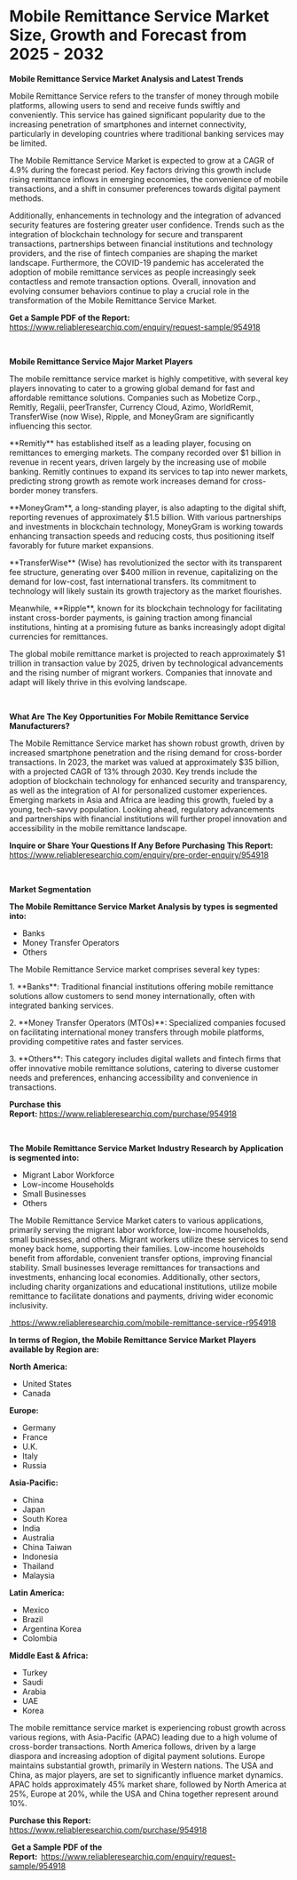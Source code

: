 <p><h1>Mobile Remittance Service Market Size, Growth and Forecast from 2025 - 2032</h1></p><p><strong>Mobile Remittance Service Market Analysis and Latest Trends</strong></p>
<p><p>Mobile Remittance Service refers to the transfer of money through mobile platforms, allowing users to send and receive funds swiftly and conveniently. This service has gained significant popularity due to the increasing penetration of smartphones and internet connectivity, particularly in developing countries where traditional banking services may be limited. </p><p>The Mobile Remittance Service Market is expected to grow at a CAGR of 4.9% during the forecast period. Key factors driving this growth include rising remittance inflows in emerging economies, the convenience of mobile transactions, and a shift in consumer preferences towards digital payment methods. </p><p>Additionally, enhancements in technology and the integration of advanced security features are fostering greater user confidence. Trends such as the integration of blockchain technology for secure and transparent transactions, partnerships between financial institutions and technology providers, and the rise of fintech companies are shaping the market landscape. Furthermore, the COVID-19 pandemic has accelerated the adoption of mobile remittance services as people increasingly seek contactless and remote transaction options. Overall, innovation and evolving consumer behaviors continue to play a crucial role in the transformation of the Mobile Remittance Service Market.</p></p>
<p><strong>Get a Sample PDF of the Report:&nbsp;</strong> <a href="https://www.reliableresearchiq.com/enquiry/request-sample/954918?utm_campaign=1870&utm_medium=2&utm_source=Github&utm_content=ia&utm_term=18042025&utm_id=mobile-remittance-service">https://www.reliableresearchiq.com/enquiry/request-sample/954918</a></p>
<p>&nbsp;</p>
<p><strong>Mobile Remittance Service Major Market Players</strong></p>
<p><p>The mobile remittance service market is highly competitive, with several key players innovating to cater to a growing global demand for fast and affordable remittance solutions. Companies such as Mobetize Corp., Remitly, Regalii, peerTransfer, Currency Cloud, Azimo, WorldRemit, TransferWise (now Wise), Ripple, and MoneyGram are significantly influencing this sector.</p><p>**Remitly** has established itself as a leading player, focusing on remittances to emerging markets. The company recorded over $1 billion in revenue in recent years, driven largely by the increasing use of mobile banking. Remitly continues to expand its services to tap into newer markets, predicting strong growth as remote work increases demand for cross-border money transfers.</p><p>**MoneyGram**, a long-standing player, is also adapting to the digital shift, reporting revenues of approximately $1.5 billion. With various partnerships and investments in blockchain technology, MoneyGram is working towards enhancing transaction speeds and reducing costs, thus positioning itself favorably for future market expansions.</p><p>**TransferWise** (Wise) has revolutionized the sector with its transparent fee structure, generating over $400 million in revenue, capitalizing on the demand for low-cost, fast international transfers. Its commitment to technology will likely sustain its growth trajectory as the market flourishes.</p><p>Meanwhile, **Ripple**, known for its blockchain technology for facilitating instant cross-border payments, is gaining traction among financial institutions, hinting at a promising future as banks increasingly adopt digital currencies for remittances.</p><p>The global mobile remittance market is projected to reach approximately $1 trillion in transaction value by 2025, driven by technological advancements and the rising number of migrant workers. Companies that innovate and adapt will likely thrive in this evolving landscape.</p></p>
<p>&nbsp;</p>
<p><strong>What Are The Key Opportunities For Mobile Remittance Service Manufacturers?</strong></p>
<p><p>The Mobile Remittance Service market has shown robust growth, driven by increased smartphone penetration and the rising demand for cross-border transactions. In 2023, the market was valued at approximately $35 billion, with a projected CAGR of 13% through 2030. Key trends include the adoption of blockchain technology for enhanced security and transparency, as well as the integration of AI for personalized customer experiences. Emerging markets in Asia and Africa are leading this growth, fueled by a young, tech-savvy population. Looking ahead, regulatory advancements and partnerships with financial institutions will further propel innovation and accessibility in the mobile remittance landscape.</p></p>
<p><strong>Inquire or Share Your Questions If Any Before Purchasing This Report:</strong> <a href="https://www.reliableresearchiq.com/enquiry/pre-order-enquiry/954918?utm_campaign=1870&utm_medium=2&utm_source=Github&utm_content=ia&utm_term=18042025&utm_id=mobile-remittance-service">https://www.reliableresearchiq.com/enquiry/pre-order-enquiry/954918</a></p>
<p>&nbsp;</p>
<p><strong>Market Segmentation</strong></p>
<p><strong>The Mobile Remittance Service Market Analysis by types is segmented into:</strong></p>
<p><ul><li>Banks</li><li>Money Transfer Operators</li><li>Others</li></ul></p>
<p><p>The Mobile Remittance Service market comprises several key types: </p><p>1. **Banks**: Traditional financial institutions offering mobile remittance solutions allow customers to send money internationally, often with integrated banking services.</p><p>2. **Money Transfer Operators (MTOs)**: Specialized companies focused on facilitating international money transfers through mobile platforms, providing competitive rates and faster services.</p><p>3. **Others**: This category includes digital wallets and fintech firms that offer innovative mobile remittance solutions, catering to diverse customer needs and preferences, enhancing accessibility and convenience in transactions.</p></p>
<p><strong>Purchase this Report:&nbsp;</strong><a href="https://www.reliableresearchiq.com/purchase/954918?utm_campaign=1870&utm_medium=2&utm_source=Github&utm_content=ia&utm_term=18042025&utm_id=mobile-remittance-service">https://www.reliableresearchiq.com/purchase/954918</a></p>
<p>&nbsp;</p>
<p><strong>The Mobile Remittance Service Market Industry Research by Application is segmented into:</strong></p>
<p><ul><li>Migrant Labor Workforce</li><li>Low-income Households</li><li>Small Businesses</li><li>Others</li></ul></p>
<p><p>The Mobile Remittance Service Market caters to various applications, primarily serving the migrant labor workforce, low-income households, small businesses, and others. Migrant workers utilize these services to send money back home, supporting their families. Low-income households benefit from affordable, convenient transfer options, improving financial stability. Small businesses leverage remittances for transactions and investments, enhancing local economies. Additionally, other sectors, including charity organizations and educational institutions, utilize mobile remittance to facilitate donations and payments, driving wider economic inclusivity.</p></p>
<p><a href="https://www.reliableresearchiq.com/mobile-remittance-service-r954918?utm_campaign=1870&utm_medium=2&utm_source=Github&utm_content=ia&utm_term=18042025&utm_id=mobile-remittance-service">&nbsp;https://www.reliableresearchiq.com/mobile-remittance-service-r954918</a></p>
<p><strong>In terms of Region, the Mobile Remittance Service Market Players available by Region are:</strong></p>
<p>
    <p> <strong> North America: </strong>
        <ul>
            <li>United States</li>
            <li>Canada</li>
        </ul>
        </p> 
    <p> <strong> Europe: </strong>
        <ul>
            <li>Germany</li>
            <li>France</li>
            <li>U.K.</li>
            <li>Italy</li>
            <li>Russia</li>
        </ul>
        </p> 
    <p> <strong> Asia-Pacific: </strong>
        <ul>
            <li>China</li>
            <li>Japan</li>
            <li>South Korea</li>
            <li>India</li>
            <li>Australia</li>
            <li>China Taiwan</li>
            <li>Indonesia</li>
            <li>Thailand</li>
            <li>Malaysia</li>
        </ul>
        </p> 
    <p> <strong> Latin America: </strong>
        <ul>
            <li>Mexico</li>
            <li>Brazil</li>
            <li>Argentina Korea</li>
            <li>Colombia</li>
        </ul>
        </p> 
    <p> <strong> Middle East & Africa: </strong>
        <ul>
            <li>Turkey</li>
            <li>Saudi</li>
            <li>Arabia</li>
            <li>UAE</li>
            <li>Korea</li>
        </ul>
    </p>
    </p>
<p><p>The mobile remittance service market is experiencing robust growth across various regions, with Asia-Pacific (APAC) leading due to a high volume of cross-border transactions. North America follows, driven by a large diaspora and increasing adoption of digital payment solutions. Europe maintains substantial growth, primarily in Western nations. The USA and China, as major players, are set to significantly influence market dynamics. APAC holds approximately 45% market share, followed by North America at 25%, Europe at 20%, while the USA and China together represent around 10%.</p></p>
<p><strong>Purchase this Report: </strong><a href="https://www.reliableresearchiq.com/purchase/954918?utm_campaign=1870&utm_medium=2&utm_source=Github&utm_content=ia&utm_term=18042025&utm_id=mobile-remittance-service">https://www.reliableresearchiq.com/purchase/954918</a></p>
<p>&nbsp;<strong>Get a Sample PDF of the Report:&nbsp;&nbsp;</strong><a href="https://www.reliableresearchiq.com/enquiry/request-sample/954918?utm_campaign=1870&utm_medium=2&utm_source=Github&utm_content=ia&utm_term=18042025&utm_id=mobile-remittance-service">https://www.reliableresearchiq.com/enquiry/request-sample/954918</a></p>
<p><strong></strong></p>
<p><p></p><p></p><p></p></p>